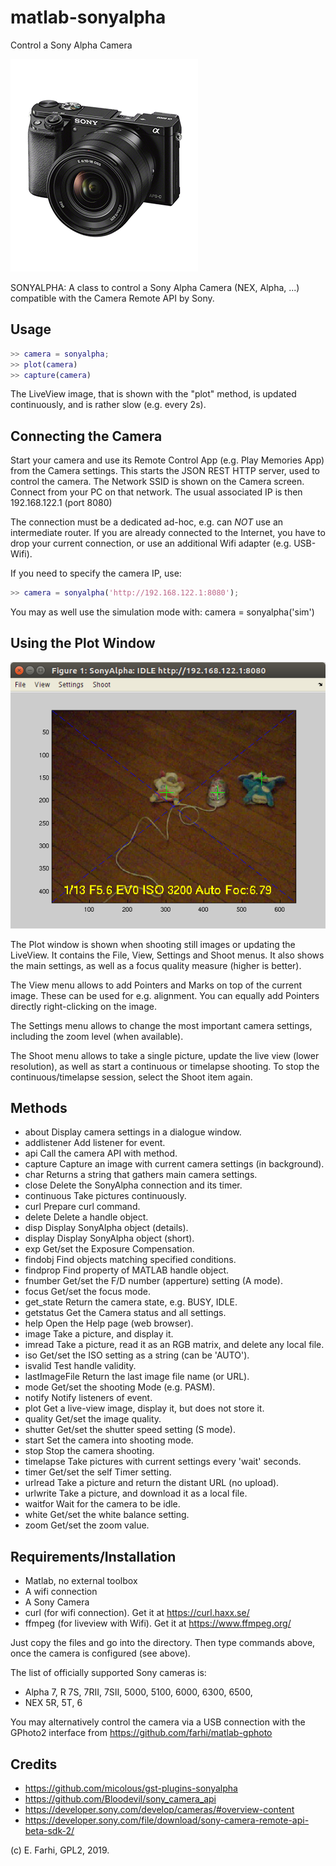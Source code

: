 # matlab-sonyalpha
Control a Sony Alpha Camera

![Image of A6000](https://github.com/farhi/matlab-sonyalpha/blob/master/doc/A6000.png)

SONYALPHA: A class to control a Sony Alpha Camera (NEX, Alpha, ...) compatible
  with the Camera Remote API by Sony.
 
Usage
-----

```matlab
>> camera = sonyalpha;
>> plot(camera)
>> capture(camera)
```

The LiveView image, that is shown with the "plot" method, is updated continuously, and is rather slow (e.g. every 2s).
 
Connecting the Camera
---------------------
  
  Start your camera and use its Remote Control App (e.g. Play Memories App) 
  from the Camera settings. This starts the JSON REST HTTP server, used to 
  control the camera. The Network SSID is shown on the Camera screen.
  Connect from your PC on that network.
  The usual associated IP is then 192.168.122.1 (port 8080)
 
  The connection must be a dedicated ad-hoc, e.g. can _NOT_ use an intermediate 
  router. If you are already connected to the Internet, you have to drop your
  current connection, or use an additional Wifi adapter (e.g. USB-Wifi).
  
  If you need to specify the camera IP, use:
  
```matlab
>> camera = sonyalpha('http://192.168.122.1:8080');
```

You may as well use the simulation mode with: camera = sonyalpha('sim')
  
Using the Plot Window
---------------------

![Image of SonyAlpha](https://github.com/farhi/matlab-sonyalpha/blob/master/doc/SonyAlpha_image.png)

  The Plot window is shown when shooting still images or updating the LiveView. It
  contains the File, View, Settings and Shoot menus. It also shows the main
  settings, as well as a focus quality measure (higher is better).

  The View menu allows to add Pointers and Marks on top of the current image. These
  can be used for e.g. alignment. You can equally add Pointers directly
  right-clicking on the image.

  The Settings menu allows to change the most important camera settings, including
  the zoom level (when available). 

  The Shoot menu allows to take a single picture, update the live view (lower 
  resolution), as well as start a continuous or timelapse shooting. 
  To stop the continuous/timelapse session, select the Shoot item again.
  
Methods
-------

- about         Display camera settings in a dialogue window.   
- addlistener   Add listener for event.   
- api           Call the camera API with method.   
- capture       Capture an image with current camera settings (in background).   
- char          Returns a string that gathers main camera settings.   
- close         Delete the SonyAlpha connection and its timer.   
- continuous    Take pictures continuously.   
- curl          Prepare curl command.   
- delete        Delete a handle object.   
- disp          Display SonyAlpha object (details).   
- display       Display SonyAlpha object (short).  
- exp           Get/set the Exposure Compensation.   
- findobj       Find objects matching specified conditions.   
- findprop      Find property of MATLAB handle object.   
- fnumber       Get/set the F/D number (apperture) setting (A mode).   
- focus         Get/set the focus mode.   
- get_state     Return the camera state, e.g. BUSY, IDLE.   
- getstatus     Get the Camera status and all settings.  
- help          Open the Help page (web browser).   
- image         Take a picture, and display it.   
- imread        Take a picture, read it as an RGB matrix, and delete any local file.   
- iso           Get/set the ISO setting as a string (can be 'AUTO'). 
- isvalid       Test handle validity.   
- lastImageFile Return the last image file name (or URL).   
- mode          Get/set the shooting Mode (e.g. PASM).   
- notify        Notify listeners of event.   
- plot          Get a live-view image, display it, but does not store it.   
- quality       Get/set the image quality.   
- shutter       Get/set the shutter speed setting (S mode).   
- start         Set the camera into shooting mode.   
- stop          Stop the camera shooting.   
- timelapse     Take pictures with current settings every 'wait' seconds.   
- timer         Get/set the self Timer setting.   
- urlread       Take a picture and return the distant URL (no upload).   
- urlwrite      Take a picture, and download it as a local file.   
- waitfor       Wait for the camera to be idle.   
- white         Get/set the white balance setting.   
- zoom          Get/set the zoom value. 
  
Requirements/Installation
-------------------------

- Matlab, no external toolbox
- A wifi connection
- A Sony Camera
- curl (for wifi connection). Get it at https://curl.haxx.se/
- ffmpeg (for liveview with Wifi). Get it at https://www.ffmpeg.org/

Just copy the files and go into the directory. Then type commands above, once the
camera is configured (see above).

The list of officially supported Sony cameras is: 
- Alpha 7, R 7S, 7RII, 7SII, 5000, 5100, 6000, 6300, 6500, 
- NEX   5R, 5T, 6

You may alternatively control the camera via a USB connection with the GPhoto2
interface from https://github.com/farhi/matlab-gphoto
 
Credits
-------

- https://github.com/micolous/gst-plugins-sonyalpha
- https://github.com/Bloodevil/sony_camera_api
- https://developer.sony.com/develop/cameras/#overview-content
- https://developer.sony.com/file/download/sony-camera-remote-api-beta-sdk-2/
 
(c) E. Farhi, GPL2, 2019.




